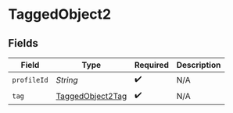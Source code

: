 # TaggedObject2


## Fields

| Field                                                       | Type                                                        | Required                                                    | Description                                                 |
| ----------------------------------------------------------- | ----------------------------------------------------------- | ----------------------------------------------------------- | ----------------------------------------------------------- |
| `profileId`                                                 | *String*                                                    | :heavy_check_mark:                                          | N/A                                                         |
| `tag`                                                       | [TaggedObject2Tag](../../models/shared/TaggedObject2Tag.md) | :heavy_check_mark:                                          | N/A                                                         |